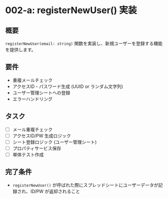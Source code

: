 # 002-a: registerNewUser() 実装

## 概要
`registerNewUser(email: string)` 関数を実装し、新規ユーザーを登録する機能を提供します。

## 要件
- 重複メールチェック
- アクセスID・パスワード生成 (UUID or ランダム文字列)
- ユーザー管理シートへの登録
- エラーハンドリング

## タスク
- [ ] メール重複チェック
- [ ] アクセスID/PW 生成ロジック
- [ ] シート登録ロジック (ユーザー管理シート)
- [ ] プロパティサービス保存
- [ ] 単体テスト作成

## 完了条件
- `registerNewUser()` が呼ばれた際にスプレッドシートにユーザーデータが記録され、ID/PW が返却されること
